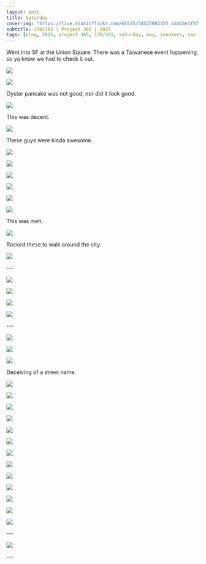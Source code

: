 ```yaml
---
layout: post
title: Saturday
cover-img: "https://live.staticflickr.com/65535/54527003725_a3dd3e3f57_h.jpg"
subtitle: 130/365 | Project 365 | 2025
tags: [blog, 2025, project 365, 130/365, saturday, may, sneakers, san francisco, chinatown, city, eats, family]
---
```

<style>
  .intro-header.big-img {
    background-position:center; 
  }
</style>
Went into SF at the Union Square. There was a Taiwanese event happening, so ya know we had to check it out.
<p class="post-img-wrap">
  <img src="https://live.staticflickr.com/65535/54510966978_f93a18390d_h.jpg">
</p>
<p class="post-img-wrap">
  <img src="https://live.staticflickr.com/65535/54509837012_25e46cc103_h.jpg">
</p>
Oyster pancake was not good, nor did it look good.
<p class="post-img-wrap">
  <img src="https://live.staticflickr.com/65535/54511059275_7cd6d63008_h.jpg">
</p>
This was decent.
<p class="post-img-wrap">
  <img src="https://live.staticflickr.com/65535/54511059385_ea4d2934e3_h.jpg">
</p>
These guys were kinda awesome.
<p class="post-img-wrap">
  <img src="https://live.staticflickr.com/65535/54511059645_d752ea98c0_h.jpg">
</p>
<p class="post-img-wrap">
  <img src="https://live.staticflickr.com/65535/54511059645_d752ea98c0_h.jpg">
</p>
<p class="post-img-wrap">
  <img src="https://live.staticflickr.com/65535/54510705641_72dfc76c0d_h.jpg">
</p>
<p class="post-img-wrap">
  <img src="https://live.staticflickr.com/65535/54510894344_ee17b10fe3_h.jpg">
</p>
<p class="post-img-wrap">
  <img src="https://live.staticflickr.com/65535/54509838332_5eccdeaca7_h.jpg">
</p>
<p class="post-img-wrap">
  <img src="https://live.staticflickr.com/65535/54510706496_d28faff905_3k.jpg">
</p>
This was meh.
<p class="post-img-wrap">
  <img src="https://live.staticflickr.com/65535/54511060930_f3deba2dc8_h.jpg">
</p>
Rocked these to walk around the city.
<p class="post-img-wrap">
  <img src="https://live.staticflickr.com/65535/54510895159_c5980d1b96_h.jpg">
</p>
---
<p class="post-img-wrap">
  <img src="https://live.staticflickr.com/65535/54510969248_5e1c8e1dea_h.jpg">
</p>
<p class="post-img-wrap">
  <img src="https://live.staticflickr.com/65535/54509839502_e0a64e11ba_h.jpg">
</p>
<p class="post-img-wrap">
  <img src="https://live.staticflickr.com/65535/54511061730_bb45656ccf_h.jpg">
</p>
<p class="post-img-wrap">
  <img src="https://live.staticflickr.com/65535/54510896744_808065b1d2_h.jpg">
</p>
---
<p class="post-img-wrap">
  <img src="https://live.staticflickr.com/65535/54511062925_ef0070d05f_h.jpg">
</p>
<p class="post-img-wrap">
  <img src="https://live.staticflickr.com/65535/54510897104_6eac48dc0f_h.jpg">
</p>
<p class="post-img-wrap">
  <img src="https://live.staticflickr.com/65535/54510970873_fd2834ea08_h.jpg">
</p>
Deceiving of a street name.
<p class="post-img-wrap">
  <img src="https://live.staticflickr.com/65535/54511063235_d23dcd4693_h.jpg">
</p>
<p class="post-img-wrap">
  <img src="https://live.staticflickr.com/65535/54509841327_842e37a7f5_h.jpg">
</p>
<p class="post-img-wrap">
  <img src="https://live.staticflickr.com/65535/54509841517_199a54e3d6_h.jpg">
</p>
<p class="post-img-wrap">
  <img src="https://live.staticflickr.com/65535/54510971848_121d5437ed_h.jpg">
</p>
<p class="post-img-wrap">
  <img src="https://live.staticflickr.com/65535/54510709796_e69839064f_h.jpg">
</p>
<p class="post-img-wrap">
  <img src="https://live.staticflickr.com/65535/54510972223_141b560011_h.jpg">
</p>
<p class="post-img-wrap">
  <img src="https://live.staticflickr.com/65535/54525775947_f535b121f6_h.jpg">
</p>
<p class="post-img-wrap">
  <img src="https://live.staticflickr.com/65535/54510972473_f211a04a69_h.jpg">
</p>
<p class="post-img-wrap">
  <img src="https://live.staticflickr.com/65535/54509843022_8ca0c5df96_h.jpg">
</p>
<p class="post-img-wrap">
  <img src="https://live.staticflickr.com/65535/54510418077_2ee9d8c8b0_h.jpg">
</p>
<p class="post-img-wrap">
  <img src="https://live.staticflickr.com/65535/54511066395_47e4439328_h.jpg">
</p>
<p class="post-img-wrap">
  <img src="https://live.staticflickr.com/65535/54509844197_aeb57d86f6_h.jpg">
</p>
<p class="post-img-wrap">
  <img src="https://live.staticflickr.com/65535/54527003725_a3dd3e3f57_h.jpg">
</p>
---
<p class="post-img-wrap">
  <img src="https://live.staticflickr.com/65535/54511067025_4723c183b5_h.jpg">
</p>
---


